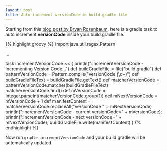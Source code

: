 ```yaml
---
layout: post
title: Auto-increment versionCode in build.gradle file
---
```


Starting from this [blog post by Bryan Rosenbaum](http://bryankrosenbaum.com/2013/11/27/getting-to-know-gradle-auto-increment-version-and-signing-releases/), here is a gradle task to auto increment **versionCode** inside your build.gradle file.

{% highlight groovy %}
import java.util.regex.Pattern

...

task incrementVersionCode << {
    println(":incrementVersionCode - Incrementing Version Code...")
    def buildGradleFile = file("build.gradle")
    def patternVersionCode = Pattern.compile("versionCode (\\d+)")
    def buildGradleFileText = buildGradleFile.getText()
    def matcherVersionCode = patternVersionCode.matcher(buildGradleFileText)
    matcherVersionCode.find()
    def mVersionCode = Integer.parseInt(matcherVersionCode.group(1))
    def mNextVersionCode = mVersionCode + 1
    def manifestContent = matcherVersionCode.replaceAll("versionCode " + mNextVersionCode)
    println(":incrementVersionCode - current versionCode=" + mVersionCode);
    println(":incrementVersionCode - next versionCode=" + mNextVersionCode);
    buildGradleFile.write(manifestContent)
}
{% endhighlight %}

Now run `gradle incrementVersionCode` and your build.gradle will be automatically updated.